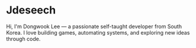# Jdeseech

Hi, I'm Dongwook Lee — a passionate self-taught developer from South Korea. I love building games, automating systems, and exploring new ideas through code.

